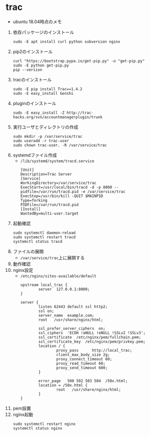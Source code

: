 trac
===

* ubuntu 18.04時点のメモ

1. 依存パッケージのインストール
	```
	sudo -E apt install curl python subversion nginx
	```
2. pip2のインストール
	```
	curl "https://bootstrap.pypa.io/get-pip.py" -o "get-pip.py"
	sudo -E python get-pip.py
	pip --version
	```
3. tracのインストール
	```
	sudo -E pip install Trac==1.4.2
	sudo -E easy_install Genshi
	```
4. pluginのインストール
	```
	sudo -E easy_install -Z http://trac-hacks.org/svn/accountmanagerplugin/trunk
	```
4. 実行ユーザとディレクトリの作成
	```
	sudo mkdir -p /var/service/trac
	sudo useradd -r trac-user
	sudo chown trac-user. -R /var/service/trac
	```
5. systemdファイル作成
	* `/lib/systemd/system/tracd.service`
		```
		[Unit]
		Description=Trac Server
		[Service]
		WorkingDirectory=/var/service/trac
		ExecStart=/usr/local/bin/tracd -d -p 8000 --pidfile=/var/run/tracd.pid -e /var/service/trac
		ExecStop=/usr/bin/kill -QUIT $MAINPID
		Type=forking
		PIDFile=/var/run/tracd.pid
		[Install]
		WantedBy=multi-user.target
		```
6. 起動確認
	```
	sudo systemctl daemon-reload
	sudo systemctl restart tracd
	systemctl status tracd
	```
7. ファイルの展開
	* `/var/service/trac`上に展開する
8. 動作確認
9. nginx設定
	* `/etc/nginx/sites-available/default`
		```
		upstream local_trac {
				server  127.0.0.1:8000;
		}

		server {
				listen 62443 default ssl http2;
				ssl on;
				server_name  example.com;
				root   /usr/share/nginx/html;

				ssl_prefer_server_ciphers  on;
				ssl_ciphers  'ECDH !aNULL !eNULL !SSLv2 !SSLv3';
				ssl_certificate  /etc/nginx/pem/fullchain.pem;
				ssl_certificate_key  /etc/nginx/pem/privkey.pem;
				location / {
						proxy_pass      http://local_trac;
						client_max_body_size 2g;
						proxy_connect_timeout 60;
						proxy_read_timeout 60;
						proxy_send_timeout 600;
				}

				error_page   500 502 503 504  /50x.html;
				location = /50x.html {
						root   /usr/share/nginx/html;
				}
		}
		```
10. pem設置
11. nginx起動
	```
	sudo systemctl restart nginx
	systemctl status nginx
	```
